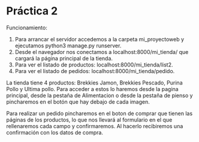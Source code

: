 # Práctica 2

Funcionamiento:

1. Para arrancar el servidor accedemos a la carpeta mi_proyectoweb y ejecutamos python3 manage.py runserver.
2. Desde el navegador nos conectamos a localhost:8000/mi_tienda/ que cargará la página principal de la tienda.
3. Para ver el listado de productos: localhost:8000/mi_tienda/list2.
4. Para ver el listado de pedidos: localhost:8000/mi_tienda/pedido.

La tienda tiene 4 productos: Brekkies Jamon, Brekkies Pescado, Purina Pollo y Ultima pollo. Para acceder a estos lo haremos desde la pagina principal, desde la pestaña de Alimentacion o desde la pestaña de pienso y pincharemos en el botón que hay debajo de cada imagen. 

Para realizar un pedido pincharemos en el boton de comprar que tienen las páginas de los productos, lo que nos llevará al formulario en el que rellenaremos cada campo y confirmaremos. Al hacerlo recibiremos una confirmación con los datos de compra. 
